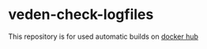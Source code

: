 # veden-check-logfiles
This repository is for used automatic builds on [docker hub](https://hub.docker.com/r/veden/check-logfiles/)
